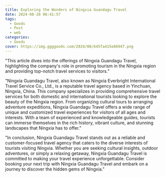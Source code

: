 ```yaml
---
title: Exploring the Wonders of Ningxia Guandagu Travel
date: 2024-08-28 06:41:57
tags:
  - Goods
  - Post
  - web
categories:
  - Goods
cover: https://img.ggggoods.com/2024/08/645fa415e86947.png
---
```


"This article dives into the offerings of Ningxia Guandagu Travel, highlighting the company's role in promoting tourism in the Ningxia region and providing top-notch travel services to visitors."

"Ningxia Guandagu Travel, also known as Ningxia Everbright International Travel Service Co., Ltd., is a reputable travel agency based in Yinchuan, Ningxia, China. This company specializes in providing comprehensive travel services for both domestic and international tourists looking to explore the beauty of the Ningxia region. From organizing cultural tours to arranging adventure expeditions, Ningxia Guandagu Travel offers a wide range of unique and customized travel experiences for visitors of all ages and interests. With a team of experienced and knowledgeable guides, tourists can immerse themselves in the rich history, vibrant culture, and stunning landscapes that Ningxia has to offer."

"In conclusion, Ningxia Guandagu Travel stands out as a reliable and customer-focused travel agency that caters to the diverse interests of tourists visiting Ningxia. Whether you are seeking cultural insights, outdoor adventures, or simply a relaxing getaway, Ningxia Guandagu Travel is committed to making your travel experience unforgettable. Consider booking your next trip with Ningxia Guandagu Travel and embark on a journey to discover the hidden gems of Ningxia."
